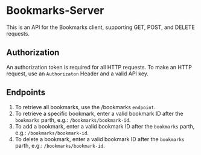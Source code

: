 # Bookmarks-Server

This is an API for the Bookmarks client, supporting GET, POST, and DELETE requests.

## Authorization
An authorization token is required for all HTTP requests. To make an HTTP request, use an `Authorizaton` Header and a valid API key.

## Endpoints

1. To retrieve all bookmarks, use the /bookmarks `endpoint`.
2. To retrieve a specific bookmark, enter a valid bookmark ID after the `bookmarks` parth, e.g.: ```/bookmarks/bookmark-id```.
3. To add a bookmark, enter a valid bookmark ID after the `bookmarks` parth, e.g.: ```/bookmarks/bookmark-id```.
4. To delete a bookmark, enter a valid bookmark ID after the `bookmarks` parth, e.g.: ```/bookmarks/bookmark-id```.

